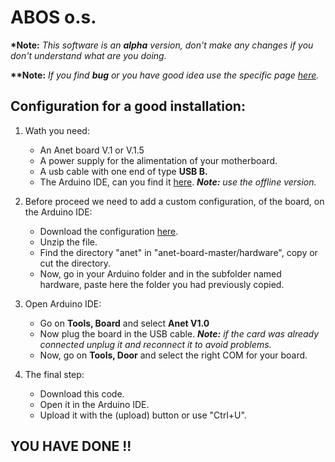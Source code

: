 # ABOS o.s.

__\*Note:__ _This software is an __alpha__ version, don't make any changes if you don't understand what are you doing._

__\*\*Note:__ _If you find __bug__ or you have good idea use the specific page [here](https://github.com/aleTerzi/magazzino/issues)._

## Configuration for a good installation:
1. Wath you need:
    - An Anet board V.1 or V.1.5
    - A power supply for the alimentation of your motherboard.
    - A usb cable with one end of type __USB B.__
    - The Arduino IDE, can you find it [here](https://www.arduino.cc/en/Main/Software?).
    _**Note:** use the offline version._
    
2. Before proceed we need to add a custom configuration, of the board, on the Arduino IDE:
    - Download the configuration [here](https://github.com/SkyNet3D/anet-board).
    - Unzip the file.
    - Find the directory "anet" in "anet-board-master/hardware", copy or cut the directory.
    - Now, go in your Arduino folder and in the subfolder named hardware, paste here the folder you had previously copied.
3. Open Arduino IDE:
    - Go on __Tools, Board__ and select __Anet V1.0__
    - Now plug the board in the USB cable. _**Note:** if the card was already connected unplug it and reconnect it to avoid problems._
    - Now, go on __Tools, Door__ and select the right COM for your board.
4. The final step:
    - Download this code.
    - Open it in the Arduino IDE.
    - Upload it with the (upload) button or use "Ctrl+U".
 
## YOU HAVE DONE !!